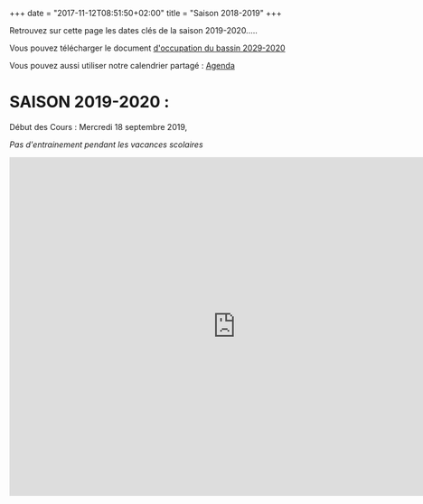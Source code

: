 +++
date = "2017-11-12T08:51:50+02:00"
title = "Saison 2018-2019"
+++

Retrouvez sur cette page les dates clés de la saison 2019-2020.....

Vous pouvez télécharger le document [d'occupation du bassin 2029-2020](/pdf/occupation_des_bassins_2018_2019.pdf)

Vous pouvez aussi utiliser notre calendrier partagé :
[Agenda](https://calendar.google.com/calendar?cid=Y25wbW9ybmFudGFpc0BnbWFpbC5jb20)

# SAISON 2019-2020 :

Début des Cours : Mercredi 18 septembre 2019,

*Pas d'entrainement pendant les vacances scolaires*

<iframe src="https://calendar.google.com/calendar/embed?src=cnpmornantais%40gmail.com&ctz=Europe%2FParis" style="border: 0" width="800" height="600" frameborder="0" scrolling="no"></iframe>
